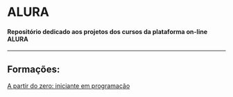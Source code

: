 # ALURA
#### Repositório dedicado aos projetos dos cursos da plataforma on-line ALURA
---
## Formações:
[A partir do zero: iniciante em programação](https://github.com/BorgesMTP/ALURA/tree/A-Partir-do-zero)
